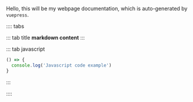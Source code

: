 Hello, this will be my webpage documentation, which is auto-generated by `vuepress`.

:::: tabs

::: tab title
__markdown content__
:::


::: tab javascript
``` javascript
() => {
  console.log('Javascript code example')
}
```
:::

::::
